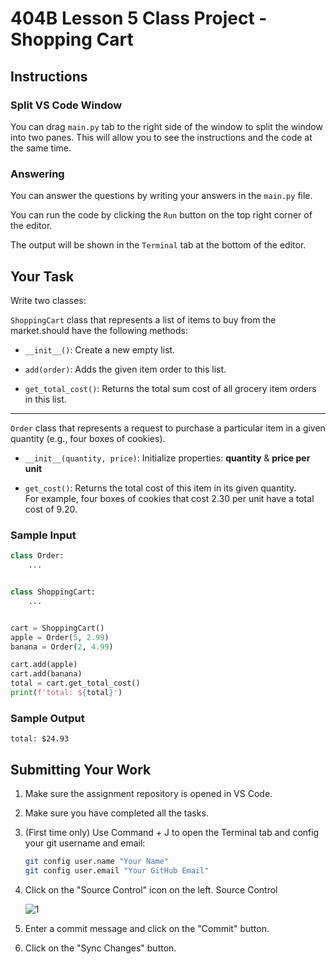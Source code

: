 # 404B Lesson 5 Class Project - Shopping Cart

## Instructions

### Split VS Code Window

You can drag `main.py` tab to the right side of the window to split the window into two panes. This will allow you to see the instructions and the code at the same time.

### Answering

You can answer the questions by writing your answers in the `main.py` file.

You can run the code by clicking the `Run` button on the top right corner of the editor.

The output will be shown in the `Terminal` tab at the bottom of the editor.

## Your Task

Write two classes:

`ShoppingCart` class that represents a list of items to buy from the market.should have the following methods:

- `__init__()`: Create a new empty list.

- `add(order)`: Adds the given item order to this list.

- `get_total_cost()`: Returns the total sum cost of all grocery item orders in this list.

---

`Order` class that represents a request to purchase a particular item in a given quantity (e.g., four boxes of cookies).

- `__init__(quantity, price)`: Initialize properties: **quantity** & **price per unit**

- `get_cost()`: Returns the total cost of this item in its given quantity.\
  For example, four boxes of cookies that cost 2.30 per unit have a total cost of 9.20.

### Sample Input

```python
class Order:
    ...


class ShoppingCart:
    ...


cart = ShoppingCart()
apple = Order(5, 2.99)
banana = Order(2, 4.99)

cart.add(apple)
cart.add(banana)
total = cart.get_total_cost()
print(f'total: ${total}')
```

### Sample Output

`total: $24.93`

## Submitting Your Work

1. Make sure the assignment repository is opened in VS Code.

2. Make sure you have completed all the tasks.

3. (First time only)
Use Command + J to open the Terminal tab and config your git username and email:

    ```bash
    git config user.name "Your Name"
    git config user.email "Your GitHub Email"
    ```

4. Click on the "Source Control" icon on the left. Source Control

    ![1](https://github.com/BlueinnoClassroom/404B-L2.1-Template/assets/155412668/2c31026e-c14d-484f-bb9e-dc87189a0216)

5. Enter a commit message and click on the "Commit" button.

6. Click on the "Sync Changes" button.
